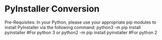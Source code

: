 # PyInstaller Conversion
  Pre-Requisites:
	In your Python, please use your appropriate pip modules to install PyInstaller via the following command:
		python3 -m pip install pyinstaller #For python 3
	or
		python2 -m pip install pyinstaller #For python 2